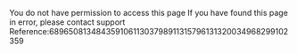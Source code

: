 You do not have permission to access this page If you have found this page in error, please contact support Reference:68965081348435910611303798911315796131320034968299102359